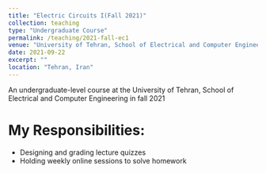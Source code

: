 ```yaml
---
title: "Electric Circuits I(Fall 2021)"
collection: teaching
type: "Undergraduate Course"
permalink: /teaching/2021-fall-ec1
venue: "University of Tehran, School of Electrical and Computer Engineering"
date: 2021-09-22
excerpt: ""
location: "Tehran, Iran"
---
```

An undergraduate-level course at the University of Tehran, School of Electrical and Computer Engineering in fall 2021

My Responsibilities:
=====
* Designing and grading lecture quizzes
* Holding weekly online sessions to solve homework
